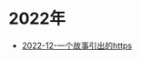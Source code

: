 # 2022年
- [2022-12-一个故事引出的https](./2022-12-%E4%B8%80%E4%B8%AA%E6%95%85%E4%BA%8B%E5%BC%95%E5%87%BAhttps.md)
